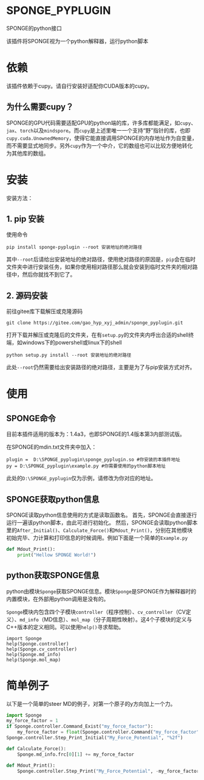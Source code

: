 # SPONGE_PYPLUGIN
SPONGE的python接口

该插件将SPONGE视为一个python解释器，运行python脚本

# 依赖

该插件依赖于cupy。请自行安装好适配你CUDA版本的cupy。

## 为什么需要cupy？

SPONGE的GPU代码需要适配GPU的python端的库，许多库都能满足，如`cupy`、`jax`、`torch`以及`mindspore`。而`cupy`是上述里唯一一个支持“野”指针的库，也即`cupy.cuda.UnownedMemory`，使得它能直接调用SPONGE的内存地址作为自变量，而不需要显式地同步。另外`cupy`作为一个中介，它的数组也可以比较方便地转化为其他库的数组。

# 安装

安装方法：

## 1. pip 安装

使用命令

```
pip install sponge-pyplugin --root 安装地址的绝对路径
```

其中`--root`后请给出安装地址的绝对路径，使用绝对路径的原因是，`pip`会在临时文件夹中进行安装任务，如果你使用相对路径那么就会安装到临时文件夹的相对路径中，然后你就找不到它了。

## 2. 源码安装

前往gitee库下载解压或克隆源码

```
git clone https://gitee.com/gao_hyp_xyj_admin/sponge_pyplugin.git
```

打开下载并解压或克隆后的文件夹，在有`setup.py`的文件夹内呼出合适的shell终端，如windows下的powershell或linux下的shell

```
python setup.py install --root 安装地址的绝对路径
```

此处`--root`仍然需要给出安装路径的绝对路径，主要是为了与pip安装方式对齐。

# 使用

## SPONGE命令

目前本插件适用的版本为：1.4a3，也即SPONGE的1.4版本第3内部测试版。

在SPONGE的mdin.txt文件夹中加入：
```
plugin =  D:\SPONGE_pyplugin\sponge_pyplugin.so #你安装的本插件地址
py = D:\SPONGE_pyplugin\example.py #你需要使用的python脚本地址
```
此处的`D:\SPONGE_pyplugin`仅为示例，请修改为你对应的地址。

## SPONGE获取python信息

SPONGE读取python信息使用的方式是读取函数名。
首先，SPONGE会直接逐行运行一遍该python脚本，由此可进行初始化。
然后，SPONGE会读取python脚本里的`After_Initial()`、`Calculate_Force()`和`Mdout_Print()`，分别在其他模块初始完毕、力计算和打印信息的时候调用。例如下面是一个简单的`Example.py`
```python
def Mdout_Print():
    print("Hellow SPONGE World!")
```

## python获取SPONGE信息

python由模块`Sponge`获取SPONGE信息。模块`Sponge`是SPONGE作为解释器时的内置模块，在外部用python调用是没有的。

`Sponge`模块内包含四个子模块`controller`（程序控制）、`cv_controller`（CV定义）、`md_info`（MD信息）、`mol_map`（分子周期性映射）。这4个子模块的定义与C++版本的定义相同。可以使用`help()`寻求帮助。
```
import Sponge
help(Sponge.controller)
help(Sponge.cv_controller)
help(Sponge.md_info)
help(Sponge.mol_map)
```

# 简单例子

以下是一个简单的steer MD的例子，对第一个原子的y方向加上一个力。
```python
import Sponge
my_force_factor = 1
if Sponge.controller.Command_Exist("my_force_factor"):
    my_force_factor = float(Sponge.controller.Command("my_force_factor"))
Sponge.controller.Step_Print_Initial("My_Force_Potential", "%2f")

def Calculate_Force():
    Sponge.md_info.frc[0][1] += my_force_factor

def Mdout_Print():
    Sponge.controller.Step_Print("My_Force_Potential", -my_force_factor * Sponge.md_info.crd[0][1])
```